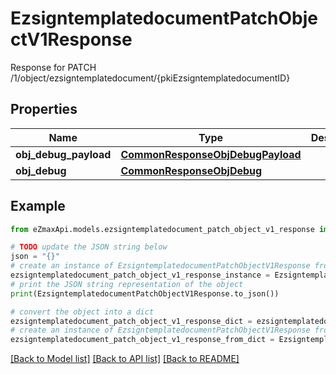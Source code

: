# EzsigntemplatedocumentPatchObjectV1Response

Response for PATCH /1/object/ezsigntemplatedocument/{pkiEzsigntemplatedocumentID}

## Properties

Name | Type | Description | Notes
------------ | ------------- | ------------- | -------------
**obj_debug_payload** | [**CommonResponseObjDebugPayload**](CommonResponseObjDebugPayload.md) |  | 
**obj_debug** | [**CommonResponseObjDebug**](CommonResponseObjDebug.md) |  | [optional] 

## Example

```python
from eZmaxApi.models.ezsigntemplatedocument_patch_object_v1_response import EzsigntemplatedocumentPatchObjectV1Response

# TODO update the JSON string below
json = "{}"
# create an instance of EzsigntemplatedocumentPatchObjectV1Response from a JSON string
ezsigntemplatedocument_patch_object_v1_response_instance = EzsigntemplatedocumentPatchObjectV1Response.from_json(json)
# print the JSON string representation of the object
print(EzsigntemplatedocumentPatchObjectV1Response.to_json())

# convert the object into a dict
ezsigntemplatedocument_patch_object_v1_response_dict = ezsigntemplatedocument_patch_object_v1_response_instance.to_dict()
# create an instance of EzsigntemplatedocumentPatchObjectV1Response from a dict
ezsigntemplatedocument_patch_object_v1_response_from_dict = EzsigntemplatedocumentPatchObjectV1Response.from_dict(ezsigntemplatedocument_patch_object_v1_response_dict)
```
[[Back to Model list]](../README.md#documentation-for-models) [[Back to API list]](../README.md#documentation-for-api-endpoints) [[Back to README]](../README.md)



